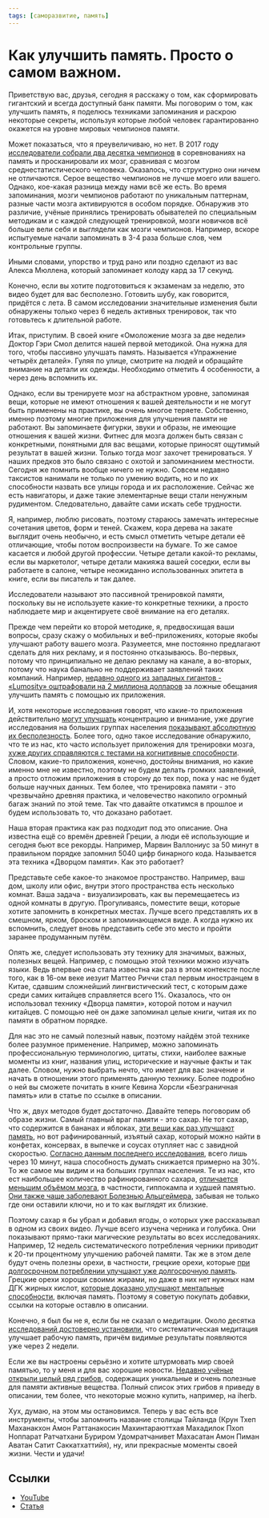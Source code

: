 ```yaml
---
tags: [саморазвитие, память]
---
```

# Как улучшить память. Просто о самом важном.

Приветствую вас, друзья, сегодня я расскажу о том, как сформировать гигантский и всегда доступный банк памяти. Мы поговорим о том, как улучшить память, я поделюсь техниками запоминания и раскрою некоторые секреты, используя которые любой человек гарантированно окажется на уровне мировых чемпионов памяти.

Может показаться, что я преувеличиваю, но нет. В 2017 году [исследователи собрали два десятка чемпионов](https://www.cell.com/neuron/fulltext/S0896-6273(17)30087-9) в соревнованиях на память и просканировали их мозг, сравнивая с мозгом среднестатистического человека. Оказалось, что структурно они ничем не отличаются. Серое вещество чемпионов не лучше моего или вашего. Однако, кое-какая разница между нами всё же есть. Во время запоминания, мозги чемпионов работают по уникальным паттернам, разные части мозга активируются в особом порядке. Обнаружив это различие, учёные принялись тренировать обывателей по специальным методикам и с каждой следующей тренировкой, мозги новичков всё больше вели себя и выглядели как мозги чемпионов. Например, вскоре испытуемые начали запоминать в 3-4 раза больше слов, чем контрольные группы.

Иными словами, упорство и труд рано или поздно сделают из вас Алекса Мюллена, который запоминает колоду кард за 17 секунд.

Конечно, если вы хотите подготовиться к экзаменам за неделю, это видео будет для вас бесполезно. Готовить шубу, как говорится, придётся с лета. В самом исследовании значительные изменения были обнаружены только через 6 недель активных тренировок, так что готовьтесь к длительной работе.

Итак, приступим. В своей книге «Омоложение мозга за две недели» Доктор Гэри Смол делится нашей первой методикой. Она нужна для того, чтобы пассивно улучшать память. Называется «Упражнение четырёх деталей». Гуляя по улице, смотрите на людей и обращайте внимание на детали их одежды. Необходимо отметить 4 особенности, а через день вспомнить их.

Однако, если вы тренируете мозг на абстрактном уровне, запоминая вещи, которые не имеют отношения к вашей деятельности и не могут быть применены на практике, вы очень многое теряете. Собственно, именно поэтому многие приложения для улучшения памяти не работают. Вы запоминаете фигурки, звуки и образы, не имеющие отношения к вашей жизни. Фитнес для мозга должен быть связан с конкретными, понятными для вас вещами, которые приносят ощутимый результат в вашей жизни. Только тогда мозг захочет тренироваться. У наших предков это было связано с охотой и запоминанием местности. Сегодня же помнить вообще ничего не нужно. Совсем недавно таксистов нанимали не только по умению водить, но и по их способности назвать все улицы города и их расположение. Сейчас же есть навигаторы, и даже такие элементарные вещи стали ненужным рудиментом. Следовательно, давайте сами искать себе трудности.

Я, например, люблю рисовать, поэтому стараюсь замечать интересные сочетания цветов, форм и теней. Скажем, кора дерева на закате выглядит очень необычно, и есть смысл отметить четыре детали её отличающие, чтобы потом воспроизвести на бумаге. То же самое касается и любой другой профессии. Четыре детали какой-то рекламы, если вы маркетолог, четыре детали макияжа вашей соседки, если вы работаете в салоне, четыре неожиданно использованных эпитета в книге, если вы писатель и так далее.

Исследователи называют это пассивной тренировкой памяти, поскольку вы не используете какие-то конкретные техники, а просто наблюдаете мир и акцентируете своё внимание на его деталях.

Прежде чем перейти ко второй методике, я, предвосхищая ваши вопросы, сразу скажу о мобильных и веб-приложениях, которые якобы улучшают работу вашего мозга. Разумеется, мне постоянно предлагают сделать для них рекламу, и я постоянно отказываюсь. Во-первых, потому что принципиально не делаю рекламу на канале, а во-вторых, потому что наука банально не поддерживает заявлений таких компаний. Например, [недавно одного из западных гигантов - «Lumosity» оштрафовали на 2 миллиона долларов](https://www.ftc.gov/news-events/press-releases/2016/01/lumosity-pay-2-million-settle-ftc-deceptive-advertising-charges) за ложные обещания улучшить память с помощью их приложения.

И, хотя некоторые исследования говорят, что какие-то приложения действительно [могут улучшать](https://www.frontiersin.org/articles/10.3389/fnbeh.2019.00002/full) концентрацию и внимание, уже другие исследования на больших группах населения [показывают абсолютную их бесполезность](https://journals.sagepub.com/doi/abs/10.1177/1529100616661983). Более того, одно такое исследование обнаружило, что те из нас, кто часто использует приложения для тренировки мозга, [хуже других справляются с тестами на когнитивные способности](https://link.springer.com/article/10.3758%2Fs13421-016-0629-4). Словом, какие-то приложения, конечно, достойны внимания, но какие именно мне не известно, поэтому не будем делать громких заявлений, а просто отложим приложения в сторону до тех пор, пока у нас не будет больше научных данных. Тем более, что тренировка памяти - это чрезвычайно древняя практика, и человечество накопило огромный багаж знаний по этой теме. Так что давайте откатимся в прошлое и будем использовать то, что доказано работает.

Наша вторая практика как раз подходит под это описание. Она известна ещё со времён древней Греции, а люди её использующие и сегодня бьют все рекорды. Например, Марвин Валлониус за 50 минут в правильном порядке запомнил 5040 цифр бинарного кода. Называется эта техника «Дворцом памяти». Как это работает?

Представьте себе какое-то знакомое пространство. Например, ваш дом, школу или офис, внутри этого пространства есть несколько комнат. Ваша задача - визуализировать, как вы перемещаетесь из одной комнаты в другую. Прогуливаясь, поместите вещи, которые хотите запомнить в конкретных местах. Лучше всего представлять их в смешном, ярком, броском и запоминающемся виде. А когда нужно их вспомнить, следует вновь представить себе это место и пройти заранее продуманным путём. 

Опять же, следует использовать эту технику для значимых, важных, полезных вещей. Например, с помощью этой техники можно изучать языки. Ведь впервые она стала известна как раз в этом контексте после того, как в 16-ом веке иезуит Маттео Риччи стал первым иностранцем в Китае, сдавшим сложнейший лингвистический тест, с которым даже среди самих китайцев справляется всего 1%. Оказалось, что он использовал технику «Дворца памяти», которой потом и научил китайцев. С помощью неё он даже запоминал целые книги, читая их по памяти в обратном порядке.

Для нас это не самый полезный навык, поэтому найдём этой технике более разумное применение. Например, можно запоминать профессиональную терминологию, цитаты, стихи, наиболее важные моменты из книг, названия улиц, исторические и научные факты и так далее. Словом, нужно выбрать нечто, что имеет для вас значение и начать в отношении этого применять данную технику. Более подробно о ней вы сможете почитать в книге Кевина Хорсли «Безграничная память» или в статье по ссылке в описании.

Что ж, двух методов будет достаточно. Давайте теперь поговорим об образе жизни. Самый главный враг памяти - это сахар. Не тот сахар, что содержится в бананах и яблоках, [эти вещи как раз улучшают память](http://ajcn.nutrition.org/content/72/3/825.full), но вот рафинированный, изъятый сахар, который можно найти в конфетах, консервах, в выпечке и соусах отупляет нас с завидной скоростью. [Согласно данным последнего исследования](https://www.sciencedirect.com/science/article/abs/pii/S0031938417304328), всего лишь через 10 минут, наша способность думать снижается примерно на 30%. То же самое мы видим и на больших группах населения. Те из нас, кто ест наибольшее количество рафинированного сахара, [отличается меньшим объёмом мозга](https://www.alzheimersanddementia.com/article/S1552-5260(17)30050-X/abstract), в частности, гиппокампа и худшей памятью. [Они также чаще заболевают Болезнью Альцгеймера](http://stroke.ahajournals.org/content/early/2017/04/20/STROKEAHA.116.016027), забывая не только где они оставили ключи, но и то как выглядят их близкие.

Поэтому сахар я бы убрал и добавил ягоды, о которых уже рассказывал в одном из своих видео. Лучше всего изучена черника и голубика. Они показывают прямо-таки магические результаты во всех исследованиях. Например, 12 недель систематического потребления черники приводит к 20-ти процентному улучшению рабочей памяти. Так же в этом деле будут очень полезны орехи, в частности, грецкие орехи, которые [при долгосрочном потреблении улучшают уже долгосрочную память](https://www.ncbi.nlm.nih.gov/pmc/articles/PMC4105147/). Грецкие орехи хороши своими жирами, но даже в них нет нужных нам ДГК жирных кислот, [которые доказано улучшают ментальные способности](https://academic.oup.com/ajcn/article/97/5/1134/4577127), включая память. Поэтому я советую покупать добавки, ссылки на которые оставлю в описании.

Конечно, я был бы не я, если бы не сказал о медитации. Около десятка [исследований достоверно установили](https://journals.sagepub.com/doi/abs/10.1177/0956797612459659), что систематическая медитация улучшает рабочую память, причём видимые результаты появляются уже через 2 недели.

Если же вы настроены серьёзно и хотите штурмовать мир своей памятью, то у меня и для вас хорошие новости. [Недавно учёные открыли целый ряд грибов](https://www.liebertpub.com/doi/full/10.1089/jmf.2016.3740), содержащих уникальные и очень полезные для памяти активные вещества. Полный список этих грибов я приведу в описании, тем более, что некоторые можно купить, например, на iherb.

Хух, думаю, на этом мы остановимся. Теперь у вас есть все инструменты, чтобы запомнить название столицы Тайланда (Крун Тхеп Маханакхон Амон Раттанакосин Махинтараюттхая Махадилок Пхоп Ноппарат Ратчатхани Буриром Удомратчанивет Махасатан Амон Пиман Аватан Сатит Саккатхаттийя), ну, или прекрасные моменты своей жизни. Чести и удачи!

## Ссылки

* [YouTube](https://www.youtube.com/watch?v=2tQVj_nOlbo)
* [Статья](https://prosto.academy/improve-memory/)
